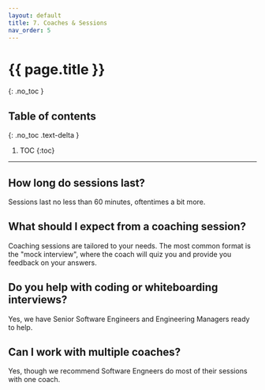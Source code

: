 ```yaml
---
layout: default
title: 7. Coaches & Sessions
nav_order: 5
---
```


# {{ page.title }}
{: .no_toc }

## Table of contents
{: .no_toc .text-delta }

1. TOC
{:toc}

---

## How long do sessions last?

Sessions last no less than 60 minutes, oftentimes a bit more.

## What should I expect from a coaching session?

Coaching sessions are tailored to your needs. The most common format is the "mock interview", where the coach will quiz you and provide you feedback on your answers.

## Do you help with coding or whiteboarding interviews?
Yes, we have Senior Software Engineers and Engineering Managers ready to help.

## Can I work with multiple coaches?
Yes, though we recommend Software Engneers do most of their sessions with one coach.